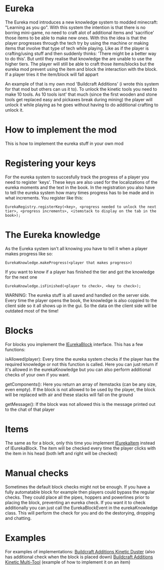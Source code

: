 Eureka
======
The Eureka mod introduces a new knowledge system to modded minecraft: "Learning as you go". With this system the intention is that there is no borring mini-game, no need to craft alot of additional items and 'sacrifice' those items to be able to make new ones. With this the idea is that the player progresses through the tech try by using the machine or making items that involve that type of tech while playing. Like as if the player is crafting/using stuff and then suddenly thinks: 'There might be a better way to do this'. But until they realise that knowledge the are unable to use the higher tiers. The player will still be able to craft those items/blocks but the eureka mod prevent using the item and block the interaction with the block. If a player tries it the item/block will fall appart

An example of that is my own mod 'Buildcraft Additions' (i wrote this system for that mod but others can us it to). To unlock the kinetic tools you need to make 10 tools. As 10 tools isnt' that much (since the first wooden and stone tools get replaced easy and pickaxes break during mining) the player will unlock it while playing as he goes without having to do additional crafting to unlock it.

How to implement the mod
=====

This is how to implement the eureka stuff in your own mod

Registering your keys
====
For the eureka system to succesfully track the progress of a player you need to register 'keys'. These keys are also used for the localizations of the eureka moments and the text in the book. In the registration you also have to tell the eureka system how many times progress has to be made and in what increments. You register like this:
```
EurekaRegistry.registerKey(<key>, <progress needed to unlock the next tier>, <progress increments>, <itemstack to display on the tab in the book>);
```
The Eureka knowledge
====
As the Eureka system isn't all knowing you have to tell it when a player makes progress like so:
```
EurekaKnowledge.makeProgress(<player that makes progress>)
```

If you want to know if a player has finished the tier and got the knowledge for the next one
```
EurekaKnowledge.isFinished(<player to check>, <key to check>);
```

WARNING: The eureka stuff is all saved and handled on the server side. Every time the player opens the book, the knowledge is also coppied to the client side so it all shows up in the gui. So the data on the client side will be outdated most of the time!

Blocks
====
For blocks you implement the [IEurekaBlock](https://github.com/AEnterprise/Eureka/blob/master/src/main/java/eureka/interfaces/IEurekaBlock.java) interface. This has a few functions:

isAllowed(player): Every time the eureka system checks if the player has the required knowledge or not this function is called. Here you can just return if it's allowed in the eurekaKnowledge but you can also perform additional checks of your own if you want.

getComponents(): Here you return an array of itemstacks (can be any size, even empty). If the block is not allowed to be used by the player, the block will be replaced with air and these stacks will fall on the ground

getMessage(): If the block was not allowed this is the message printed out to the chat of that player

Items
====
The same as for a block, only this time you implement [IEurekaItem](https://github.com/AEnterprise/Eureka/blob/master/src/main/java/eureka/interfaces/IEurekaItem.java) instead of IEurekaBlock. The item will be checked every time the player clicks with the item in his head (both left and right will be checked)

Manual checks
====
Sometimes the default block checks might not be enough. If you have a fully automatable block for example then players could bypass the regular checks. They could place all the pipes, hoppers and powerlines prior to placing the block, preventing an eureka check. If you want it to check additionally you can just call the EurekaBlockEvent in the eurekaKnowledge class. This will perform the check for you and do the destorying, dropping and chatting.

Examples
====
For examples of implementations:
[Buildcraft Additions Kinetic Duster](https://github.com/AEnterprise/Buildcraft-Additions/blob/master/src/main/java/buildcraftAdditions/blocks/BlockKineticDuster.java) (also has additional check when the block is placed down)
[Buildcraft Additions Kinetic Multi-Tool](https://github.com/AEnterprise/Buildcraft-Additions/blob/master/src/main/java/buildcraftAdditions/items/Tools/ItemKineticTool.java) (example of how to implement it on an item)
